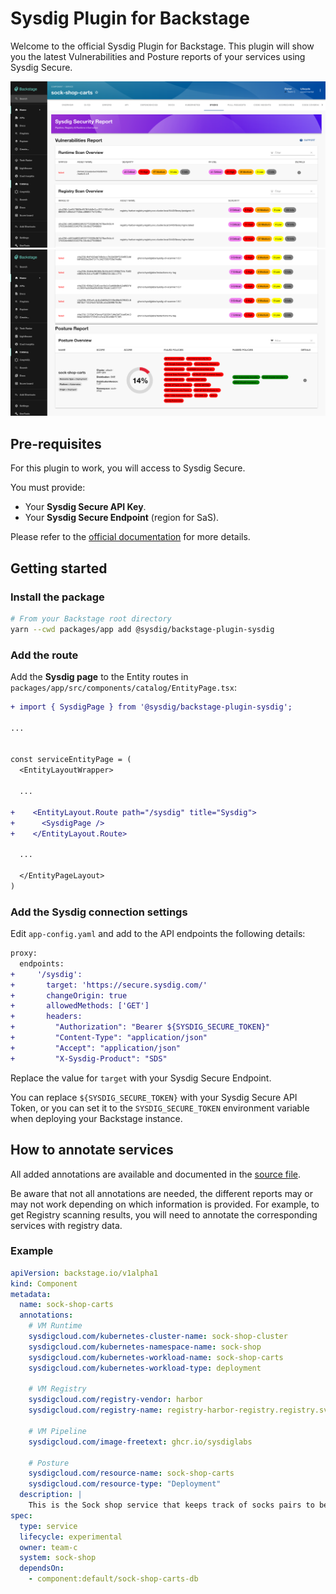 # Sysdig Plugin for Backstage


Welcome to the official Sysdig Plugin for Backstage. This plugin will show you the latest Vulnerabilities and Posture reports of your services using Sysdig Secure.

![Example](img/example1.png)
![Example](img/example2.png)

## Pre-requisites

For this plugin to work, you will access to Sysdig Secure.

You must provide:

- Your **Sysdig Secure API Key**.
- Your **Sysdig Secure Endpoint** (region for SaS).

Please refer to the [official documentation](https://docs.sysdig.com/en/docs/administration/saas-regions-and-ip-ranges/) for more details.

## Getting started


### Install the package

```bash
# From your Backstage root directory
yarn --cwd packages/app add @sysdig/backstage-plugin-sysdig
```

### Add the route

Add the **Sysdig page** to the Entity routes in `packages/app/src/components/catalog/EntityPage.tsx`:

```diff
+ import { SysdigPage } from '@sysdig/backstage-plugin-sysdig';

...


const serviceEntityPage = (
  <EntityLayoutWrapper>

  ...

+    <EntityLayout.Route path="/sysdig" title="Sysdig">
+      <SysdigPage />
+    </EntityLayout.Route>

  ...

  </EntityPageLayout>
)
```

### Add the Sysdig connection settings

Edit `app-config.yaml` and add to the API endpoints the following details:

```diff
proxy:
  endpoints:
+     '/sysdig':
+       target: 'https://secure.sysdig.com/'
+       changeOrigin: true
+       allowedMethods: ['GET']
+       headers:
+         "Authorization": "Bearer ${SYSDIG_SECURE_TOKEN}"
+         "Content-Type": "application/json"
+         "Accept": "application/json"
+         "X-Sysdig-Product": "SDS"
```

Replace the value for `target` with your Sysdig Secure Endpoint.

You can replace `${SYSDIG_SECURE_TOKEN}` with your Sysdig Secure API Token, or you can set it to the `SYSDIG_SECURE_TOKEN` environment variable when deploying your Backstage instance.


## How to annotate services

All added annotations are available and documented in the [source file](./src/lib/annotations.ts).

Be aware that not all annotations are needed, the different reports may or may not work depending on which information is provided. For example, to get Registry scanning results, you will need to annotate the corresponding services with registry data.

### Example

```yaml
apiVersion: backstage.io/v1alpha1
kind: Component
metadata:
  name: sock-shop-carts
  annotations:
    # VM Runtime
    sysdigcloud.com/kubernetes-cluster-name: sock-shop-cluster
    sysdigcloud.com/kubernetes-namespace-name: sock-shop
    sysdigcloud.com/kubernetes-workload-name: sock-shop-carts
    sysdigcloud.com/kubernetes-workload-type: deployment

    # VM Registry
    sysdigcloud.com/registry-vendor: harbor
    sysdigcloud.com/registry-name: registry-harbor-registry.registry.svc.cluster.local:5443

    # VM Pipeline
    sysdigcloud.com/image-freetext: ghcr.io/sysdiglabs
    
    # Posture
    sysdigcloud.com/resource-name: sock-shop-carts
    sysdigcloud.com/resource-type: "Deployment"
  description: |
    This is the Sock shop service that keeps track of socks pairs to be purchased.
spec:
  type: service
  lifecycle: experimental
  owner: team-c
  system: sock-shop
  dependsOn:
    - component:default/sock-shop-carts-db

```
